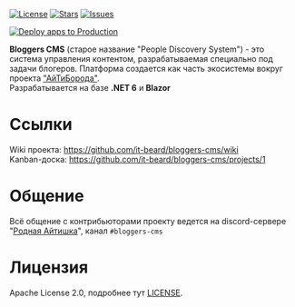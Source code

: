 [![License](https://img.shields.io/github/license/it-beard/bloggers-cms)](https://github.com/it-beard/bloggers-cms/blob/develop/LICENSE)
[![Stars](https://img.shields.io/github/stars/it-beard/bloggers-cms)](https://github.com/it-beard/bloggers-cms/stargazers)
[![Issues](https://img.shields.io/github/issues/it-beard/bloggers-cms)](https://github.com/it-beard/bloggers-cms/issues)

[![Deploy apps to Production](https://github.com/itbeard/bloggers-cms/actions/workflows/deployment-prod-action.yml/badge.svg?branch=main)](https://github.com/itbeard/bloggers-cms/actions/workflows/deployment-prod-action.yml)

**Bloggers CMS** (старое название "People Discovery System") - это система управления контентом, разрабатываемая специально под задачи блогеров. Платформа создается как часть экосистемы вокруг проекта ["АйТиБорода"](https://itbeard.com).   
Разрабатывается на базе **.NET 6** и **Blazor**

# Ссылки
Wiki проекта: https://github.com/it-beard/bloggers-cms/wiki  
Kanban-доска: https://github.com/it-beard/bloggers-cms/projects/1

# Общение
Всё общение с контрибьюторами проекту ведется на discord-сервере "[Родная Айтишка](https://discord.gg/it)", канал `#bloggers-cms`

# Лицензия

Apache License 2.0, подробнее тут [LICENSE](LICENSE).
